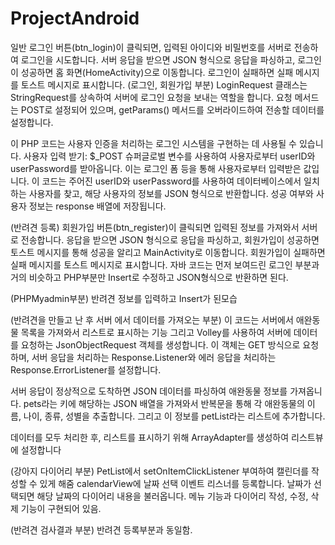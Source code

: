 # ProjectAndroid

일반 로그인 버튼(btn_login)이 클릭되면, 입력된 아이디와 비밀번호를 서버로 전송하여 로그인을 시도합니다. 
서버 응답을 받으면 JSON 형식으로 응답을 파싱하고, 로그인이 성공하면 홈 화면(HomeActivity)으로 이동합니다. 로그인이 실패하면 실패 메시지를 토스트 메시지로 표시합니다.
(로그인, 회원가입 부분)
LoginRequest 클래스는 StringRequest를 상속하여 서버에 로그인 요청을 보내는 역할을 합니다. 
요청 메서드는 POST로 설정되어 있으며, getParams() 메서드를 오버라이드하여 전송할 데이터를 설정합니다.

이 PHP 코드는 사용자 인증을 처리하는 로그인 시스템을 구현하는 데 사용될 수 있습니다.
사용자 입력 받기: $_POST 슈퍼글로벌 변수를 사용하여 사용자로부터 userID와 userPassword를 받아옵니다. 이는 로그인 폼 등을 통해 사용자로부터 입력받은 값입니다.
이 코드는 주어진 userID와 userPassword를 사용하여 데이터베이스에서 일치하는 사용자를 찾고, 해당 사용자의 정보를 JSON 형식으로 반환합니다. 성공 여부와 사용자 정보는 response 배열에 저장됩니다.


(반려견 등록)
회원가입 버튼(btn_register)이 클릭되면 입력된 정보를 가져와서 서버로 전송합니다. 응답을 받으면 JSON 형식으로 응답을 파싱하고, 
회원가입이 성공하면 토스트 메시지를 통해 성공을 알리고 MainActivity로 이동합니다. 회원가입이 실패하면 실패 메시지를 토스트 메시지로 표시합니다.
자바 코드는 먼저 보여드린 로그인 부분과 거의 비슷하고 PHP부분만 Insert로 수정하고 JSON형식으로 반환하면 된다.

(PHPMyadmin부분)
반려견 정보를 입력하고 Insert가 된모습

(반려견을 만들고 난 후 서버 에서 데이터를 가져오는 부분)
이 코드는 서버에서 애완동물 목록을 가져와서 리스트로 표시하는 기능
그리고 Volley를 사용하여 서버에 데이터를 요청하는 JsonObjectRequest 객체를 생성합니다. 이 객체는 GET 방식으로 요청하며, 
서버 응답을 처리하는 Response.Listener와 에러 응답을 처리하는 Response.ErrorListener를 설정합니다.

서버 응답이 정상적으로 도착하면 JSON 데이터를 파싱하여 애완동물 정보를 가져옵니다. 
pets라는 키에 해당하는 JSON 배열을 가져와서 반복문을 통해 각 애완동물의 이름, 나이, 종류, 성별을 추출합니다. 그리고 이 정보를 petList라는 리스트에 추가합니다.

데이터를 모두 처리한 후, 리스트를 표시하기 위해 ArrayAdapter를 생성하여 리스트뷰에 설정합니다

(강아지 다이어리 부분)
PetList에서 setOnItemClickListener 부여하여 캘린더를 작성할 수 있게 해줌
calendarView에 날짜 선택 이벤트 리스너를 등록합니다. 날짜가 선택되면 해당 날짜의 다이어리 내용을 불러옵니다.
메뉴 기능과 다이어리 작성, 수정, 삭제 기능이 구현되어 있음.

(반려견 검사결과 부분)
반려견 등록부분과 동일함.


